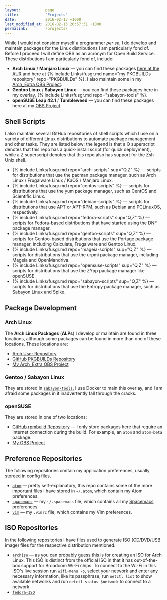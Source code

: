 ```yaml
---
layout:           page
title:            "Projects"
date:             2016-02-13 +1000
last_modified_at: 2016-02-13 20:57:31 +1000
permalink:        /projects/
---
```


While I would not consider myself a programmer *per se*, I do develop and maintain packages for the Linux distributions I am particularly fond of. Before I proceed I will define OBS as an acronym for Open Build Service. These distributions I am particularly fond of, include:

* **Arch Linux** / **Manjaro Linux** &mdash; you can find these packages [here at the AUR](https://aur.archlinux.org/packages/?SeB=m&K=fusion809) and here at {% include Links/fusgr.md name="my PKGBUILDs repository" repo="PKGBUILDs" %}. I also maintain some in my [Arch_Extra OBS Project](https://build.opensuse.org/project/show/home:fusion809/).
* **Gentoo Linux** / **Sabayon Linux** &mdash; you can find these packages here in my overlay, {% include Links/fusgr.md repo="sabayon-tools" %}.
* **openSUSE Leap 42.1** / **Tumbleweed** &mdash; you can find these packages here at my [OBS Project](https://build.opensuse.org/project/show/home:fusion809/).

## Shell Scripts
I also maintain several GitHub repositories of shell scripts which I use on a variety of different Linux distributions to automate package management and other tasks. They are listed below; the legend is that a Q superscript denotes that this repo has a quick-install script (for quick deployment), while a Z superscript denotes that this repo also has support for the Zsh Unix shell.

* {% include Links/fusgr.md repo="arch-scripts" sup="Q,Z" %} &mdash; scripts for distributions that use the pacman package manager, such as Arch Linux / Frugalware Linux / KaOS / Manjaro Linux.
* {% include Links/fusgr.md repo="centos-scripts" %} &mdash; scripts for distributions that use the yum package manager, such as CentOS and Scientific Linux.
* {% include Links/fusgr.md repo="debian-scripts" %} &mdash; scripts for distributions that use APT or APT-RPM, such as Debian and PCLinuxOS, respectively.
* {% include Links/fusgr.md repo="fedora-scripts" sup="Q,Z" %} &mdash; scripts for Fedora-based distributions that have started using the DNF package manager.
* {% include Links/fusgr.md repo="gentoo-scripts" sup="Q,Z" %} &mdash; scripts for Gentoo-based distributions that use the Portage package manager, including Calculate, Frugalware and Gentoo Linux.
* {% include Links/fusgr.md repo="mageia-scripts" sup="Q,Z" %} &mdash; scripts for distributions that use the urpmi package manager, including Mageia and OpenMandriva.
* {% include Links/fusgr.md repo="opensuse-scripts" sup="Q,Z" %} &mdash; scripts for distributions that use the ZYpp package manager like openSUSE.
* {% include Links/fusgr.md repo="sabayon-scripts" sup="Q,Z" %} &mdash; scripts for distributions that use the Entropy package manager, such as Sabayon Linux and Spike.

## Package Development

### Arch Linux
The **Arch Linux Packages** (**ALPs**) I develop or maintain are found in three locations, although some packages can be found in more than one of these locations. These locations are:

* [Arch User Repository](https://aur.archlinux.org/packages/?SeB=m&K=fusion809)
* [GitHub PKGBUILDs Repository](https://github.com/fusion809/PKGBUILDs)
* [My Arch_Extra OBS Project](https://build.opensuse.org/project/show/home:fusion809:arch_extra/)

### Gentoo / Sabayon Linux
They are stored in [`sabayon-tools`](https://github.com/fusion809/sabayon-tools), I use Docker to main this overlay, and I am afraid some packages in it inadvertently fall through the cracks.

### openSUSE
They are stored in one of two locations:

* [GitHub rpmbuild Repository](https://github.com/fusion809/) &mdash; I only store packages here that require an Internet connection during the build. For example, an `atom` and `atom-beta` package.
* [My OBS Project](https://build.opensuse.org/project/show/home:fusion809/)

## Preference Repositories
The following repositories contain my application preferences, usually storeed in config files.

* [`atom`](https://github.com/fusion809/atom) &mdash; pretty self-explanatory, this repo contains some of the more important files I have stored in `~/.atom`, which contain my Atom preferences.
* [`spacemacs`](https://github.com/fusion809/spacemacs) &mdash; my `~/.spacemacs` file, which contains all my [Spacemacs](https://github.com/syl20bnr/spacemacs) preferences.
* [`vim`](https://github.com/fusion809/vim) &mdash; my `.vimrc` file, which contains my Vim preferences.

## ISO Repositories
In the following repositories I have files used to generate ISO (CD/DVD/USB image) files for the respective distribution mentioned.

* [`archiso`](https://github.com/fusion809/archiso) &mdash; as you can probably guess this is for creating an ISO for Arch Linux. This ISO is distinct from the official ISO in that it has out-of-the-box support for Broadcom Wi-Fi chips. To connect to the Wi-Fi in this ISO's live session run `wifi-menu -o`, select your network and enter any necessary information, like its passphrase, run `netctl list` to show available networks and run `netctl status $network` to connect to a network.
* [`fedora-ISO`](https://github.com/fusion809/archiso)
